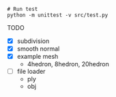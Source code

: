 ```
# Run test
python -m unittest -v src/test.py
```

TODO

- [x] subdivision
- [x] smooth normal
- [x] example mesh
  - 4hedron, 8hedron, 20hedron
- [ ] file loader
  - ply
  - obj
